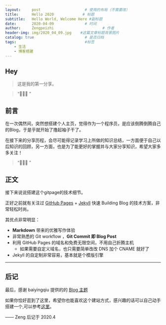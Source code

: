 ```yaml
---
layout:     post                    # 使用的布局（不需要改）
title:      Hello 2020             # 标题 
subtitle:   Hello World, Welcome Here #副标题
date:       2020-04-09              # 时间
author:     Zengpeizhi                      # 作者
header-img: img/2020_04_09.jpg    #这篇文章标题背景图片
catalog: true                       # 是否归档
tags:                               #标签
    - 生活
    - 博客搭建
---
```


## Hey
>这是我的第一分享。

> “🙉🙉🙉 ”


## 前言


在一次偶然间，突然想搭建个人主页，觉得作为一个程序员，是应该倒腾倒腾自己的Blog，于是乎就开始了撸起袖子干了。

在接下来的分享历程，会尽可能得记录学习上所做的知识总结，一方面便于自己以后知识的回顾，另一方面，也是为了能更好的掌握并与大家分享知识，希望大家多多关注！

> “🙉🙉🙉 ”


## 正文

接下来说说搭建这个gitpage的技术细节。  

正好之前就有关注过 [GitHub Pages](https://pages.github.com/) + [Jekyll](http://jekyllrb.com/) 快速 Building Blog 的技术方案，非常轻松时尚。

其优点非常明显：

* **Markdown** 带来的优雅写作体验
* 非常熟悉的 Git workflow ，**Git Commit 即 Blog Post**
* 利用 GitHub Pages 的域名和免费无限空间，不用自己折腾主机
	* 如果需要自定义域名，也只需要简单改改 DNS 加个 CNAME 就好了 
* Jekyll 的自定制非常容易，基本就是个模版引擎



---


## 后记

最后，感谢 baiyingqiu 提供的的 [Blog 主题](https://github.com/baiyingqiu/baiyingqiu.github.io)

如果你恰好逛到了这里，希望你也能喜欢这个建站方式，感兴趣的话可以自己动手搭建一个,可以参考[这里](https://www.jianshu.com/p/e68fba58f75c)。

—— Zeng 后记于 2020.4
